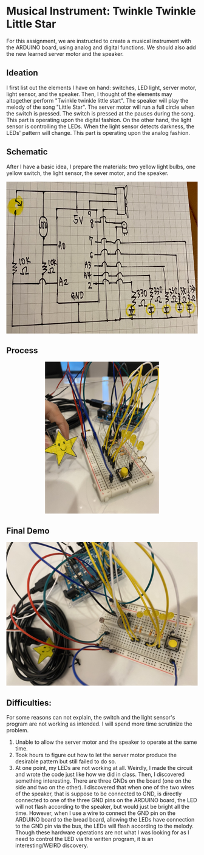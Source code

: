 # Musical Instrument: Twinkle Twinkle Little Star

For this assignment, we are instructed to create a musical instrument with the ARDUINO board, using analog and digital functions. We should also add the new learned server motor and the speaker. 

## Ideation 
I first list out the elements I have on hand: switches, LED light, server motor, light sensor, and the speaker. Then, I thought of the elements may altogether perform "Twinkle twinkle little start". The speaker will play the melody of the song "Little Star". The server motor will run a full circle when the switch is pressed. The switch is pressed at the pauses during the song. This part is operating upon the digital fashion. On the other hand, the light sensor is controlling the LEDs. When the light sensor detects darkness, the LEDs' pattern will change. This part is operating upon the analog fashion. 

## Schematic
After I have a basic idea, I prepare the materials: two yellow light bulbs, one yellow switch, the light sensor, the sever motor, and the speaker. 

<p align="center">
  <img src="sc.JPG" height="400">

## Process

<p align="center">
  <img src="1photo.JPG" height="400">

## Final Demo

[![Watch the video](2photo.JPG)](https://www.youtube.com/watch?v=9iP166vBbYI)

## Difficulties: 
For some reasons can not explain, the switch and the light sensor's program are not working as intended. I will spend more time scrutinize the problem. 

1. Unable to allow the server motor and the speaker to operate at the same time. 
2. Took hours to figure out how to let the server motor produce the desirable pattern but still failed to do so. 
3. At one point, my LEDs are not working at all. Weirdly, I made the circuit and wrote the code just like how we did in class. Then, I discovered something interesting. There are three GNDs on the board (one on the side and two on the other). I discovered that when one of the two wires of the speaker, that is suppose to be connected to GND, is directly connected to one of the three GND pins on the ARDUINO board, the LED will not flash according to the speaker, but would just be bright all the time. However, when I use a wire to connect the GND pin on the ARDUINO board to the bread board, allowing the LEDs have connection to the GND pin via the bus, the LEDs will flash according to the melody. Though these hardware operations are not what I was looking for as I need to control the LED via the written program, it is an interesting/WEIRD discovery. 

